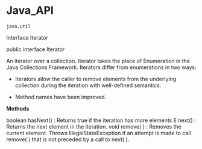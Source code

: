 # Java_API

`java.util`

Interface Iterator<E>

public interface Iterator<E>

An iterator over a collection. Iterator takes the place of Enumeration in the Java Collections Framework. Iterators differ from enumerations in two ways:

- Iterators allow the caller to remove elements from the underlying collection during the iteration with well-defined semantics.

- Method names have been improved.

**Methods**

boolean hasNext() : Returns true if the iteration has more elements
E next() : 			Returns the next element in the iteration.
void remove( ) :    Removes the current element. Throws IllegalStateException if an attempt is made to call remove( ) that is not preceded by a call to next( ).